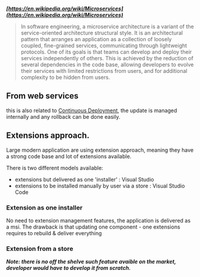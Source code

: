 ***[https://en.wikipedia.org/wiki/Microservices](https://en.wikipedia.org/wiki/Microservices)***
> In software engineering, a microservice architecture is a variant of the service-oriented architecture structural style. It is an architectural pattern that arranges an application as a collection of loosely coupled, fine-grained services, communicating through lightweight protocols. One of its goals is that teams can develop and deploy their services independently of others. This is achieved by the reduction of several dependencies in the code base, allowing developers to evolve their services with limited restrictions from users, and for additional complexity to be hidden from users.

## From web services
this is also related to [Continuous Deployment](ContinuousDeployment.MD), the update is managed internally and any rollback can be done easily.

## Extensions approach.
Large modern application are using extension approach, meaning they have a strong code base and lot of extensions available.

There is two different models available:
- extensions but delivered as one 'installer' : Visual Studio
- extensions to be installed manually by user via a store : Visual Studio Code


### Extension as one installer
No need to extension management features, the application is delivered as a msi.
The drawback is that updating one component - one extensions requires to rebuild & deliver everything


### Extension from a store
___Note: there is no off the shelve such feature avaible on the market, developer would have to develop it from scratch.___


